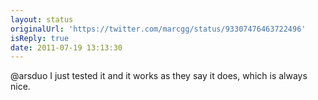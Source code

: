 ```yaml
---
layout: status
originalUrl: 'https://twitter.com/marcgg/status/93307476463722496'
isReply: true
date: 2011-07-19 13:13:30
---
```


@arsduo I just tested it and it works as they say it does, which is always nice.
